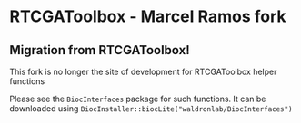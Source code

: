 RTCGAToolbox - Marcel Ramos fork
============

## Migration from RTCGAToolbox!

This fork is no longer the site of development for RTCGAToolbox helper functions

Please see the `BiocInterfaces` package for such functions. 
It can be downloaded using `BiocInstaller::biocLite("waldronlab/BiocInterfaces")`
